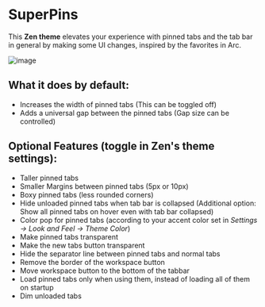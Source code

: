 # SuperPins

This **Zen theme** elevates your experience with pinned tabs and the tab bar in general by making some UI changes, inspired by the favorites in Arc.

![image](https://github.com/user-attachments/assets/ca671bae-590a-4ab8-9da5-13dab1369da7)

## What it does by default:
  - Increases the width of pinned tabs (This can be toggled off)
  - Adds a universal gap between the pinned tabs (Gap size can be controlled)

## Optional Features (toggle in Zen's theme settings):
  - Taller pinned tabs
  - Smaller Margins between pinned tabs (5px or 10px)
  - Boxy pinned tabs (less rounded corners)
  - Hide unloaded pinned tabs when tab bar is collapsed (Additional option: Show all pinned tabs on hover even with tab bar collapsed)
  - Color pop for pinned tabs (according to your accent color set in *Settings -> Look and Feel -> Theme Color*)
  - Make pinned tabs transparent
  - Make the new tabs button transparent
  - Hide the separator line between pinned tabs and normal tabs
  - Remove the border of the workspace button
  - Move workspace button to the bottom of the tabbar
  - Load pinned tabs only when using them, instead of loading all of them on startup
  - Dim unloaded tabs
